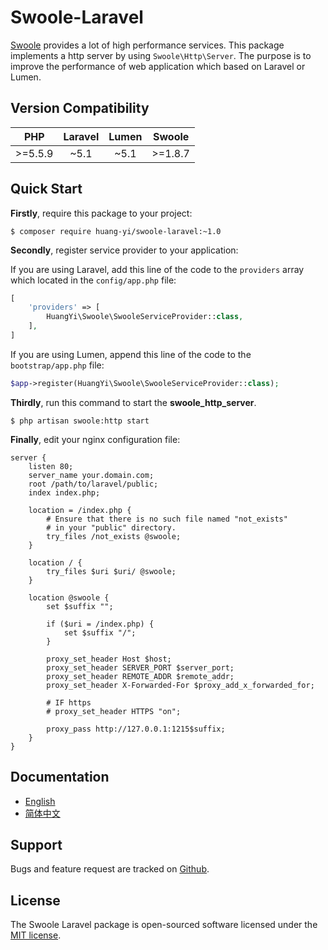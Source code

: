 # Swoole-Laravel

[Swoole](https://github.com/swoole) provides a lot of high performance services. This package implements a http server by using `Swoole\Http\Server`. The purpose is to improve the performance of web application which based on Laravel or Lumen.

## Version Compatibility

| PHP     | Laravel | Lumen | Swoole  |
|:-------:|:-------:|:-----:|:-------:|
| >=5.5.9 | ~5.1    | ~5.1  | >=1.8.7 |

## Quick Start

**Firstly**, require this package to your project:

```
$ composer require huang-yi/swoole-laravel:~1.0
```

**Secondly**, register service provider to your application:

If you are using Laravel, add this line of the code to the `providers` array which located in the `config/app.php` file:

```php
[
    'providers' => [
        HuangYi\Swoole\SwooleServiceProvider::class,
    ],
]
```

If you are using Lumen, append this line of the code to the `bootstrap/app.php` file:

```php
$app->register(HuangYi\Swoole\SwooleServiceProvider::class);
```

**Thirdly**, run this command to start the **swoole_http_server**.

```
$ php artisan swoole:http start
```

**Finally**, edit your nginx configuration file:

```nginx
server {
    listen 80;
    server_name your.domain.com;
    root /path/to/laravel/public;
    index index.php;

    location = /index.php {
        # Ensure that there is no such file named "not_exists"
        # in your "public" directory.
        try_files /not_exists @swoole;
    }

    location / {
        try_files $uri $uri/ @swoole;
    }

    location @swoole {
        set $suffix "";
        
        if ($uri = /index.php) {
            set $suffix "/";
        }
    
        proxy_set_header Host $host;
        proxy_set_header SERVER_PORT $server_port;
        proxy_set_header REMOTE_ADDR $remote_addr;
        proxy_set_header X-Forwarded-For $proxy_add_x_forwarded_for;

        # IF https
        # proxy_set_header HTTPS "on";

        proxy_pass http://127.0.0.1:1215$suffix;
    }
}
```

## Documentation

- [English](docs/english.md)
- [简体中文](docs/chinese.md)

## Support

Bugs and feature request are tracked on [Github](https://github.com/huang-yi/swoole-laravel/issues).

## License

The Swoole Laravel package is open-sourced software licensed under the [MIT license](http://opensource.org/licenses/MIT).

